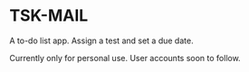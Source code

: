 # TSK-MAIL

A to-do list app. Assign a test and set a due date. 

Currently only for personal use. User accounts soon to follow.